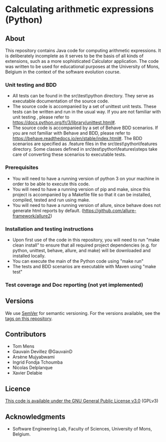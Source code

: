 <!---[![](https://img.shields.io/github/v/release/Oz-NoXIII/calculator-cucumber-2025?label=Latest%20Release)](https://github.com/Oz-NoXIII/calculator-cucumber/releases/latest)

Code quality: ![Maven Build](https://github.com/Oz-NoXIII/calculator-cucumber-2025/actions/workflows/maven.yml/badge.svg)

Test coverage: ![Coverage](.github/badges/jacoco.svg)
![Branches](.github/badges/branches.svg)


# Calculating arithmetic expressions (before migration to python)

## About

This repository contains Java code for computing arithmetic expressions. It is deliberately incomplete as it serves to be the basis of all kinds of extensions, such as a more sophisticated Calculator application. The code was written to be used for educational purposes at the University of Mons, Belgium in the context of the software evolution course.


### Unit testing and BDD

*  All tests can be found in the src\test directory. They serve as executable documentation of the source code.
*  The source code is accompanied by a set of JUnit 5 unit tests. These tests can be written and run in the usual way. If you are not familiar with unit testing or JUnit 5, please refer to https://junit.org/junit5/.
*  The source code is accompanied by a set of Cucumber BDD scenarios, also running in Junit. If you are not familiar with Cucumber and BDD, please refer to https://cucumber.io/docs/cucumber/.
The BDD scenarios are specified as .feature files in the src\test\resources directory. Some classes defined in src\test take care of converting these scenarios to executable JUnit tests.

### Prerequisites

*  You will need to have a running version of Java 23 on your machine in order to be able to compile and execute this code, although it is also backward compatible with earlier versions of Java.
*  You will need to have a running version of Maven, since this project is accompanied by a pom.xml file so that it can be installed, compiled, tested and run using Maven.

### Installation and testing instructions

*  Upon first use of the code in this repository, you will need to run "mvn clean install" to ensure that all required project dependencies (e.g. for Java, JUnit, Cucumber, and Maven) will be downloaded and installed locally.
*  Assuming you have a sufficiently recent version of Maven installed (the required versions are specified as properties in the POM file), you can compile the source code using "mvn compile"
*  Once the code is compiled, you can execute the main class of the Java code using "mvn exec:java" 
*  The tests and BDD scenarios are executable with Maven using "mvn test"
*  Note that the tests are also executed when you do a "mvn install". It is possible to skip those tests by providing an extra parameter. For details of more advanced uses of Maven, please refer to its official documentation https://maven.apache.org/guides/.

### Test coverage and JavaDoc reporting

*  In addition to testing the code, "mvn test" will also generate a test coverage report (in HTML format) using JaCoCo. This test coverage is generated in target/site/jacoco.
*  When packaging the code using "mvn package" the JavaDoc code documentation will be generated and stored in target/site/apidocs.

## Built With

*  [Maven](https://maven.apache.org/) - an open source build automation and dependency management tool
*  [JUnit5](https://junit.org/junit5/) - a unit testing framework for Java
*  [Cucumber](https://cucumber.io/docs/cucumber/) - a tool for Behaviour-Driven Development
*  [JaCoCo](https://www.jacoco.org) - a code coverage library for Java
*  [JavaDoc](https://docs.oracle.com/en/java/javase/21/javadoc/javadoc.html) - a code documentation tool for Java

## Versions

We use [SemVer](http://semver.org/) for semantic versioning. For the versions available, see the [tags on this repository](https://github.com/University-of-Mons/calculator-cucumber-2025/tags). 

## Contributors

* Tom Mens
* Gauvain Devillez @GauvainD

## Licence


[This code is available under the GNU General Public License v3.0](https://choosealicense.com/licenses/gpl-3.0/) (GPLv3)

## Acknowledgments

* Software Engineering Lab, Faculty of Sciences, University of Mons, Belgium.
--->

<!-- Code quality: ![Python Build](https://github.com/Oz-NoXIII/calculator-cucumber-2025/actions/workflows/build_and_test-python.yml/badge.svg -->



# Calculating arithmetic expressions (Python)

## About

This repository contains Java code for computing arithmetic expressions. It is deliberately incomplete as it serves to be the basis of all kinds of extensions, such as a more sophisticated Calculator application. The code was written to be used for educational purposes at the University of Mons, Belgium in the context of the software evolution course.

### Unit testing and BDD

*  All tests can be found in the src\test\python directory. They serve as executable documentation of the source code.
*  The source code is accompanied by a set of unittest unit tests. These tests can be written and run in the usual way. If you are not familiar with unit testing , please refer to https://docs.python.org/fr/3/library/unittest.html#.
*  The source code is accompanied by a set of Behave BDD scenarios. If you are not familiar with Behave and BDD, please refer to https://behave.readthedocs.io/en/stable/index.html#.
The BDD scenarios are specified as .feature files in the src\test\python\features directory. Some classes defined in src\test\python\features\steps take care of converting these scenarios to executable tests.

### Prerequisites

*  You will need to have a running version of python 3 on your machine in order to be able to execute this code.
*  You will need to have a running version of pip and make, since this project is accompanied by a Makefile file so that it can be installed, compiled, tested and run using make.
*  You will need to have a running version of allure, since behave does not generate html reports by default. (https://github.com/allure-framework/allure2)

### Installation and testing instructions

*  Upon first use of the code in this repository, you will need to run "make clean install" to ensure that all required project dependencies (e.g. for python, unittest, behave, allure, and make) will be downloaded and installed locally.
*  You can execute the main of the Python code using "make run" 
*  The tests and BDD scenarios are executable with Maven using "make test"

### Test coverage and Doc reporting (not yet implemented)


## Versions

We use [SemVer](http://semver.org/) for semantic versioning. For the versions available, see the [tags on this repository](https://github.com/Oz-NoXIII/calculator-cucumber-2025/tags). 

## Contributors

* Tom Mens
* Gauvain Devillez @GauvainD
* Arsène Mujyabwami
* Ingrid Fondja Tchoumba
* Nicolas Delplanque
* Xavier Delabie

## Licence


[This code is available under the GNU General Public License v3.0](https://choosealicense.com/licenses/gpl-3.0/) (GPLv3)

## Acknowledgments

* Software Engineering Lab, Faculty of Sciences, University of Mons, Belgium.


